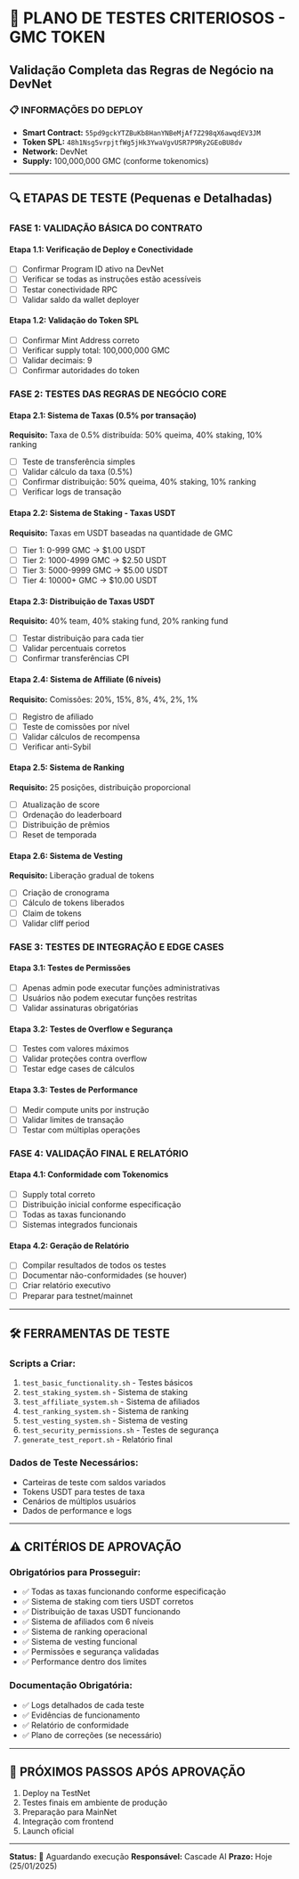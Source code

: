 # 🎯 PLANO DE TESTES CRITERIOSOS - GMC TOKEN
## Validação Completa das Regras de Negócio na DevNet

### 📋 **INFORMAÇÕES DO DEPLOY**
- **Smart Contract:** `55pd9gckYTZBuKb8HanYNBeMjAf7Z298qX6awqdEV3JM`
- **Token SPL:** `48h1Nsg5vrpjtfWg5jHk3YwaVgvUSR7P9Ry2GEoBU8dv`
- **Network:** DevNet
- **Supply:** 100,000,000 GMC (conforme tokenomics)

---

## 🔍 **ETAPAS DE TESTE (Pequenas e Detalhadas)**

### **FASE 1: VALIDAÇÃO BÁSICA DO CONTRATO**

#### **Etapa 1.1: Verificação de Deploy e Conectividade**
- [ ] Confirmar Program ID ativo na DevNet
- [ ] Verificar se todas as instruções estão acessíveis
- [ ] Testar conectividade RPC
- [ ] Validar saldo da wallet deployer

#### **Etapa 1.2: Validação do Token SPL**
- [ ] Confirmar Mint Address correto
- [ ] Verificar supply total: 100,000,000 GMC
- [ ] Validar decimais: 9
- [ ] Confirmar autoridades do token

### **FASE 2: TESTES DAS REGRAS DE NEGÓCIO CORE**

#### **Etapa 2.1: Sistema de Taxas (0.5% por transação)**
**Requisito:** Taxa de 0.5% distribuída: 50% queima, 40% staking, 10% ranking
- [ ] Teste de transferência simples
- [ ] Validar cálculo da taxa (0.5%)
- [ ] Confirmar distribuição: 50% queima, 40% staking, 10% ranking
- [ ] Verificar logs de transação

#### **Etapa 2.2: Sistema de Staking - Taxas USDT**
**Requisito:** Taxas em USDT baseadas na quantidade de GMC
- [ ] Tier 1: 0-999 GMC → $1.00 USDT
- [ ] Tier 2: 1000-4999 GMC → $2.50 USDT
- [ ] Tier 3: 5000-9999 GMC → $5.00 USDT
- [ ] Tier 4: 10000+ GMC → $10.00 USDT

#### **Etapa 2.3: Distribuição de Taxas USDT**
**Requisito:** 40% team, 40% staking fund, 20% ranking fund
- [ ] Testar distribuição para cada tier
- [ ] Validar percentuais corretos
- [ ] Confirmar transferências CPI

#### **Etapa 2.4: Sistema de Affiliate (6 níveis)**
**Requisito:** Comissões: 20%, 15%, 8%, 4%, 2%, 1%
- [ ] Registro de afiliado
- [ ] Teste de comissões por nível
- [ ] Validar cálculos de recompensa
- [ ] Verificar anti-Sybil

#### **Etapa 2.5: Sistema de Ranking**
**Requisito:** 25 posições, distribuição proporcional
- [ ] Atualização de score
- [ ] Ordenação do leaderboard
- [ ] Distribuição de prêmios
- [ ] Reset de temporada

#### **Etapa 2.6: Sistema de Vesting**
**Requisito:** Liberação gradual de tokens
- [ ] Criação de cronograma
- [ ] Cálculo de tokens liberados
- [ ] Claim de tokens
- [ ] Validar cliff period

### **FASE 3: TESTES DE INTEGRAÇÃO E EDGE CASES**

#### **Etapa 3.1: Testes de Permissões**
- [ ] Apenas admin pode executar funções administrativas
- [ ] Usuários não podem executar funções restritas
- [ ] Validar assinaturas obrigatórias

#### **Etapa 3.2: Testes de Overflow e Segurança**
- [ ] Testes com valores máximos
- [ ] Validar proteções contra overflow
- [ ] Testar edge cases de cálculos

#### **Etapa 3.3: Testes de Performance**
- [ ] Medir compute units por instrução
- [ ] Validar limites de transação
- [ ] Testar com múltiplas operações

### **FASE 4: VALIDAÇÃO FINAL E RELATÓRIO**

#### **Etapa 4.1: Conformidade com Tokenomics**
- [ ] Supply total correto
- [ ] Distribuição inicial conforme especificação
- [ ] Todas as taxas funcionando
- [ ] Sistemas integrados funcionais

#### **Etapa 4.2: Geração de Relatório**
- [ ] Compilar resultados de todos os testes
- [ ] Documentar não-conformidades (se houver)
- [ ] Criar relatório executivo
- [ ] Preparar para testnet/mainnet

---

## 🛠️ **FERRAMENTAS DE TESTE**

### **Scripts a Criar:**
1. `test_basic_functionality.sh` - Testes básicos
2. `test_staking_system.sh` - Sistema de staking
3. `test_affiliate_system.sh` - Sistema de afiliados
4. `test_ranking_system.sh` - Sistema de ranking
5. `test_vesting_system.sh` - Sistema de vesting
6. `test_security_permissions.sh` - Testes de segurança
7. `generate_test_report.sh` - Relatório final

### **Dados de Teste Necessários:**
- Carteiras de teste com saldos variados
- Tokens USDT para testes de taxa
- Cenários de múltiplos usuários
- Dados de performance e logs

---

## ⚠️ **CRITÉRIOS DE APROVAÇÃO**

### **Obrigatórios para Prosseguir:**
- ✅ Todas as taxas funcionando conforme especificação
- ✅ Sistema de staking com tiers USDT corretos
- ✅ Distribuição de taxas USDT funcionando
- ✅ Sistema de afiliados com 6 níveis
- ✅ Sistema de ranking operacional
- ✅ Sistema de vesting funcional
- ✅ Permissões e segurança validadas
- ✅ Performance dentro dos limites

### **Documentação Obrigatória:**
- ✅ Logs detalhados de cada teste
- ✅ Evidências de funcionamento
- ✅ Relatório de conformidade
- ✅ Plano de correções (se necessário)

---

## 🚀 **PRÓXIMOS PASSOS APÓS APROVAÇÃO**
1. Deploy na TestNet
2. Testes finais em ambiente de produção
3. Preparação para MainNet
4. Integração com frontend
5. Launch oficial

---

**Status:** 🔄 Aguardando execução
**Responsável:** Cascade AI
**Prazo:** Hoje (25/01/2025)
